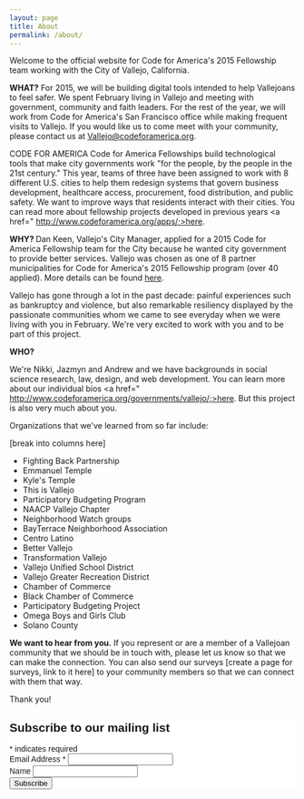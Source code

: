 ```yaml
---
layout: page
title: About
permalink: /about/
---
```


Welcome to the official website for Code for America's 2015 Fellowship team working with the City of Vallejo, California.

<b>WHAT?</b>
For 2015, we will be building digital tools intended to help Vallejoans to feel safer. We spent February living in Vallejo and meeting with government, community and faith leaders. For the rest of the year, we will work from Code for America's San Francisco office while making frequent visits to Vallejo. If you would like us to come meet with your community, please contact us at Vallejo@codeforamerica.org.

CODE FOR AMERICA
Code for America Fellowships build technological tools that make city governments work "for the people, by the people in the 21st century." This year, teams of three have been assigned to work with 8 different U.S. cities to help them redesign systems that govern business development, healthcare access, procurement, food distribution, and public safety. We want to improve ways that residents interact with their cities. You can read more about fellowship projects developed in previous years <a href=" http://www.codeforamerica.org/apps/;>here</a>.

<b> WHY? </b>
Dan Keen, Vallejo's City Manager, applied for a 2015 Code for America Fellowship team for the City because he wanted city government to provide better services. Vallejo was chosen as one of 8 partner municipalities for Code for America's 2015 Fellowship program (over 40 applied). More details can be found [here](http://www.codeforamerica.org/governments/vallejo/).

Vallejo has gone through a lot in the past decade: painful experiences such as bankruptcy and violence, but also remarkable resiliency displayed by the passionate communities whom we came to see everyday when we were living with you in February. We're very excited to work with you and to be part of this project.


<b>WHO?</b>

We're Nikki, Jazmyn and Andrew and we have backgrounds in social science research, law, design, and web development. You can learn more about our individual bios <a href=" http://www.codeforamerica.org/governments/vallejo/;>here</a>. But this project is also very much about you.

Organizations that we've learned from so far include:

[break into columns here]
* Fighting Back Partnership
* Emmanuel Temple
* Kyle's Temple
* This is Vallejo
* Participatory Budgeting Program
* NAACP Vallejo Chapter
* Neighborhood Watch groups
* BayTerrace Neighborhood
 Association
* Centro Latino
* Better Vallejo
* Transformation Vallejo
* Vallejo Unified School District
* Vallejo Greater Recreation District
* Chamber of Commerce
* Black Chamber of Commerce
* Participatory Budgeting Project
* Omega Boys and Girls Club
* Solano County


<b>We want to hear from you.</b> If you represent or are a member of a Vallejoan community that we should be in touch with, please let us know so that we can make the connection. You can also send our surveys [create a page for surveys, link to it here] to your community members so that we can connect with them that way.

Thank you!

<!-- Begin MailChimp Signup Form -->
<link href="//cdn-images.mailchimp.com/embedcode/classic-081711.css" rel="stylesheet" type="text/css">
<style type="text/css">
    #mc_embed_signup{background:#fff; clear:left; font:14px Helvetica,Arial,sans-serif; }
    /* Add your own MailChimp form style overrides in your site stylesheet or in this style block.
       We recommend moving this block and the preceding CSS link to the HEAD of your HTML file. */
</style>
<div id="mc_embed_signup">
<form action="//facebook.us10.list-manage.com/subscribe/post?u=9e91b9d2e303f5cb10426711f&amp;id=0a1067ac28" method="post" id="mc-embedded-subscribe-form" name="mc-embedded-subscribe-form" class="validate" target="_blank" novalidate>
    <div id="mc_embed_signup_scroll">
    <h2>Subscribe to our mailing list</h2>
<div class="indicates-required"><span class="asterisk">*</span> indicates required</div>
<div class="mc-field-group">
    <label for="mce-EMAIL">Email Address  <span class="asterisk">*</span>
</label>
    <input type="email" value="" name="EMAIL" class="required email" id="mce-EMAIL">
</div>
<div class="mc-field-group">
    <label for="mce-MMERGE3">Name </label>
    <input type="text" value="" name="MMERGE3" class="" id="mce-MMERGE3">
</div>
    <div id="mce-responses" class="clear">
        <div class="response" id="mce-error-response" style="display:none"></div>
        <div class="response" id="mce-success-response" style="display:none"></div>
    </div>    <!-- real people should not fill this in and expect good things - do not remove this or risk form bot signups-->
    <div style="position: absolute; left: -5000px;"><input type="text" name="b_9e91b9d2e303f5cb10426711f_0a1067ac28" tabindex="-1" value=""></div>
    <div class="clear"><input type="submit" value="Subscribe" name="subscribe" id="mc-embedded-subscribe" class="button"></div>
    </div>
</form>
</div>
<script type='text/javascript' src='//s3.amazonaws.com/downloads.mailchimp.com/js/mc-validate.js'></script><script type='text/javascript'>(function($) {window.fnames = new Array(); window.ftypes = new Array();fnames[0]='EMAIL';ftypes[0]='email';fnames[1]='FNAME';ftypes[1]='text';fnames[2]='LNAME';ftypes[2]='text';fnames[3]='MMERGE3';ftypes[3]='text';fnames[4]='MMERGE4';ftypes[4]='text';fnames[5]='MMERGE5';ftypes[5]='text';fnames[6]='MMERGE6';ftypes[6]='text';fnames[7]='MMERGE7';ftypes[7]='text';}(jQuery));var $mcj = jQuery.noConflict(true);</script>
<!--End mc_embed_signup-->
